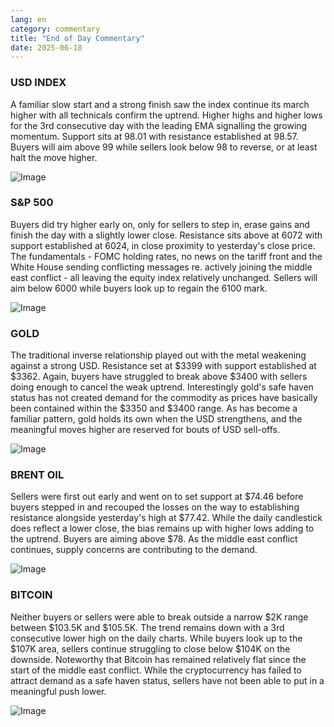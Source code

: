 ```yaml
---
lang: en
category: commentary
title: "End of Day Commentary"
date: 2025-06-18
---
```


### USD INDEX

A familiar slow start and a strong finish saw the index continue its march higher with all technicals confirm the uptrend. Higher highs and higher lows for the 3rd consecutive day with the leading EMA signalling the growing momentum. Support sits at 98.01 with resistance established at 98.57. Buyers will aim above 99 while sellers look below 98 to reverse, or at least halt the move higher.  

![Image](https://markleighedu.github.io/img/Jun-2025/18-Jun-2025/usdindex.jpg)

### S&P 500

Buyers did try higher early on, only for sellers to step in, erase gains and finish the day with a slightly lower close. Resistance sits above at 6072 with support established at 6024, in close proximity to yesterday's close price. The fundamentals - FOMC holding rates, no news on the tariff front and the White House sending conflicting messages re. actively joining the middle east conflict - all leaving the equity index relatively unchanged. Sellers will aim below 6000 while buyers look up to regain the 6100 mark.   

![Image](https://markleighedu.github.io/img/Jun-2025/18-Jun-2025/sp500.jpg)

### GOLD

The traditional inverse relationship played out with the metal weakening against a strong USD. Resistance set at $3399 with support established at $3362. Again, buyers have struggled to break above $3400 with sellers doing enough to cancel the weak uptrend. Interestingly gold's safe haven status has not created demand for the commodity as prices have basically been contained within the $3350 and $3400 range. As has become a familiar pattern, gold holds its own when the USD strengthens, and the meaningful moves higher are reserved for bouts of USD sell-offs. 

![Image](https://markleighedu.github.io/img/Jun-2025/18-Jun-2025/gold.jpg)

### BRENT OIL

Sellers were first out early and went on to set support at $74.46 before buyers stepped in and recouped the losses on the way to establishing resistance alongside yesterday's high at $77.42. While the daily candlestick does reflect a lower close, the bias remains up with higher lows adding to the uptrend. Buyers are aiming above $78. As the middle east conflict continues, supply concerns are contributing to the demand. 

![Image](https://markleighedu.github.io/img/Jun-2025/18-Jun-2025/brentoil.jpg)

### BITCOIN

Neither buyers or sellers were able to break outside a narrow $2K range between $103.5K and $105.5K. The trend remains down with a 3rd consecutive lower high on the daily charts. While buyers look up to the $107K area, sellers continue struggling to close below $104K on the downside. Noteworthy that Bitcoin has remained relatively flat since the start of the middle east conflict. While the cryptocurrency has failed to attract demand as a safe haven status, sellers have not been able to put in a meaningful push lower.

![Image](https://markleighedu.github.io/img/Jun-2025/18-Jun-2025/bitcoin.jpg)

